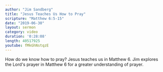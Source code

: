 ```yaml
---
author: "Jim Sandberg"
title: "Jesus Teaches Us How to Pray"
scripture: "Matthew 6:5-15"
date: "2019-06-30"
layout: sermon
category: video
duration: '0:28:08'
length: 40517925
youtube: fMkGhNstqzE
---
```


How do we know how to pray? Jesus teaches us in Matthew 6. Jim explores the Lord's prayer in Matthew 6 for a greater understanding of prayer.
